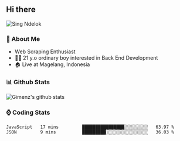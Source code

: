 
## Hi there
 ![Sing Ndelok](https://komarev.com/ghpvc/?username=Gimenz&color=green)

### 👤 About Me
* Web Scraping Enthusiast
* 🤷‍♂️ 21 y.o ordinary boy interested in Back End Development
* 🏠 Live at Magelang, Indonesia 

### 📊 Github Stats
  <img alt="Gimenz's github stats" src="https://github-readme-stats.vercel.app/api?username=Gimenz&count_private=true&hide=issues&show_icons=true&include_all_commits=true&line_height=24&border_radius=0"/>

### ⌚ Coding Stats
<!--START_SECTION:waka-->

```text
JavaScript   17 mins         ████████████████░░░░░░░░░   63.97 %
JSON         9 mins          █████████░░░░░░░░░░░░░░░░   36.03 %
```

<!--END_SECTION:waka-->
